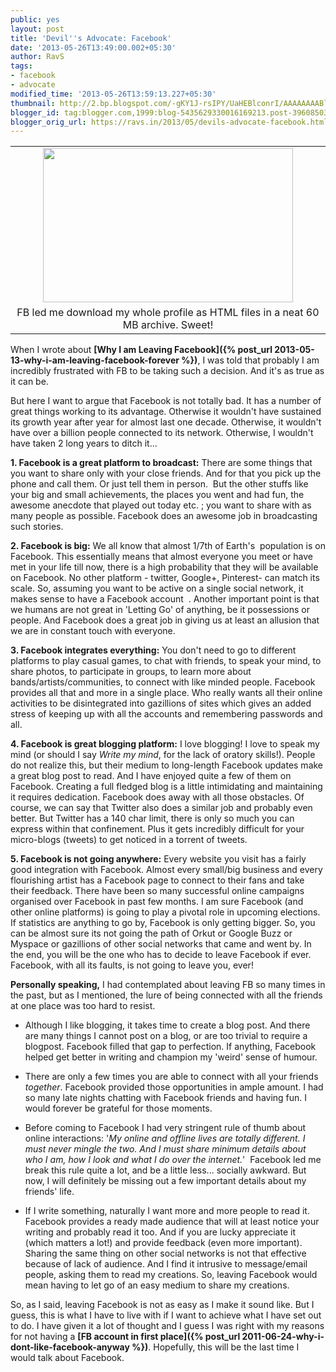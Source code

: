 ```yaml
---
public: yes
layout: post
title: 'Devil''s Advocate: Facebook'
date: '2013-05-26T13:49:00.002+05:30'
author: RavS
tags:
- facebook
- advocate
modified_time: '2013-05-26T13:59:13.227+05:30'
thumbnail: http://2.bp.blogspot.com/-gKY1J-rsIPY/UaHEBlconrI/AAAAAAAABl4/QkUlu-amRxQ/s72-c/Ra+Vi+-+Profile+2013-05-26+13-39-17.png
blogger_id: tag:blogger.com,1999:blog-5435629330016169213.post-3960850315951952386
blogger_orig_url: https://ravs.in/2013/05/devils-advocate-facebook.html
---
```


<table align="center" cellpadding="0" cellspacing="0" class="tr-caption-container" style="margin-left: auto; margin-right: auto; text-align: center;"><tbody><tr><td style="text-align: center;"><img border="0" height="247" src="http://2.bp.blogspot.com/-gKY1J-rsIPY/UaHEBlconrI/AAAAAAAABl4/QkUlu-amRxQ/s400/Ra+Vi+-+Profile+2013-05-26+13-39-17.png" style="margin-left: auto; margin-right: auto;" width="400"></td></tr><tr><td class="tr-caption" style="text-align: center;">FB led me download my whole profile as HTML files in a neat 60 MB archive. Sweet!</td></tr></tbody></table>

[](http://2.bp.blogspot.com/-gKY1J-rsIPY/UaHEBlconrI/AAAAAAAABl4/QkUlu-amRxQ/s1600/Ra+Vi+-+Profile+2013-05-26+13-39-17.png)

When I wrote about **[Why I am Leaving Facebook]({% post_url 2013-05-13-why-i-am-leaving-facebook-forever %})**, I was told that probably I am incredibly frustrated with FB to be taking such a decision. And it's as true as it can be. 

But here I want to argue that Facebook is not totally bad. It has a number of great things working to its advantage. Otherwise it wouldn't have sustained its growth year after year for almost last one decade. Otherwise, it wouldn't have over a billion people connected to its network. Otherwise, I wouldn't have taken 2 long years to ditch it...

**1. Facebook is a great platform to broadcast:** There are some things that you want to share only with your close friends. And for that you pick up the phone and call them. Or just tell them in person.  But the other stuffs like your big and small achievements, the places you went and had fun, the awesome anecdote that played out today etc. ; you want to share with as many people as possible. Facebook does an awesome job in broadcasting such stories.

**2. Facebook is big:** We all know that almost 1/7th of Earth's  population is on Facebook. This essentially means that almost everyone you meet or have met in your life till now, there is a high probability that they will be available on Facebook. No other platform - twitter, Google+, Pinterest- can match its scale. So, assuming you want to be active on a single social network, it makes sense to have a Facebook account  . Another important point is that we humans are not great in 'Letting Go' of anything, be it possessions or people. And Facebook does a great job in giving us at least an allusion that we are in constant touch with everyone.

**3. Facebook integrates everything:** You don't need to go to different platforms to play casual games, to chat with friends, to speak your mind, to share photos, to participate in groups, to learn more about bands/artists/communities, to connect with like minded people. Facebook provides all that and more in a single place. Who really wants all their online activities to be disintegrated into gazillions of sites which gives an added stress of keeping up with all the accounts and remembering passwords and all.

**4. Facebook is great blogging platform:** I love blogging! I love to speak my mind (or should I say _Write my mind_, for the lack of oratory skills!). People do not realize this, but their medium to long-length Facebook updates make a great blog post to read. And I have enjoyed quite a few of them on Facebook. Creating a full fledged blog is a little intimidating and maintaining it requires dedication. Facebook does away with all those obstacles. Of course, we can say that Twitter also does a similar job and probably even better. But Twitter has a 140 char limit, there is only so much you can express within that confinement. Plus it gets incredibly difficult for your micro-blogs (tweets) to get noticed in a torrent of tweets.

**5. Facebook is not going anywhere:** Every website you visit has a fairly good integration with Facebook. Almost every small/big business and every flourishing artist has a Facebook page to connect to their fans and take their feedback. There have been so many successful online campaigns organised over Facebook in past few months. I am sure Facebook (and other online platforms) is going to play a pivotal role in upcoming elections. If statistics are anything to go by, Facebook is only getting bigger. So, you can be almost sure its not going the path of Orkut or Google Buzz or Myspace or gazillions of other social networks that came and went by. In the end, you will be the one who has to decide to leave Facebook if ever. Facebook, with all its faults, is not going to leave you, ever!


**Personally speaking,** I had contemplated about leaving FB so many times in the past, but as I mentioned, the lure of being connected with all the friends at one place was too hard to resist.

- Although I like blogging, it takes time to create a blog post. And there are many things I cannot post on a blog, or are too trivial to require a blogpost. Facebook filled that gap to perfection. If anything, Facebook helped get better in writing and champion my 'weird' sense of humour.

- There are only a few times you are able to connect with all your friends _together_. Facebook provided those opportunities in ample amount. I had so many late nights chatting with Facebook friends and having fun. I would forever be grateful for those moments. 

- Before coming to Facebook I had very stringent rule of thumb about online interactions: '_My online and offline lives are totally different. I must never mingle the two. And I must share minimum details about who I am, how I look and what I do over the internet._'  Facebook led me break this rule quite a lot, and be a little less... socially awkward. But now, I will definitely be missing out a few important details about my friends' life.

- If I write something, naturally I want more and more people to read it. Facebook provides a ready made audience that will at least notice your writing and probably read it too. And if you are lucky appreciate it (which matters a lot!) and provide feedback (even more important). Sharing the same thing on other social networks is not that effective because of lack of audience. And I find it intrusive to message/email people, asking them to read my creations. So, leaving Facebook would mean having to let go of an easy medium to share my creations.


So, as I said, leaving Facebook is not as easy as I make it sound like. But I guess, this is what I have to live with if I want to achieve what I have set out to do. I have given it a lot of thought and I guess I was right with my reasons for not having a **[FB account in first place]({% post_url 2011-06-24-why-i-dont-like-facebook-anyway %})**. Hopefully, this will be the last time I would talk about Facebook.
